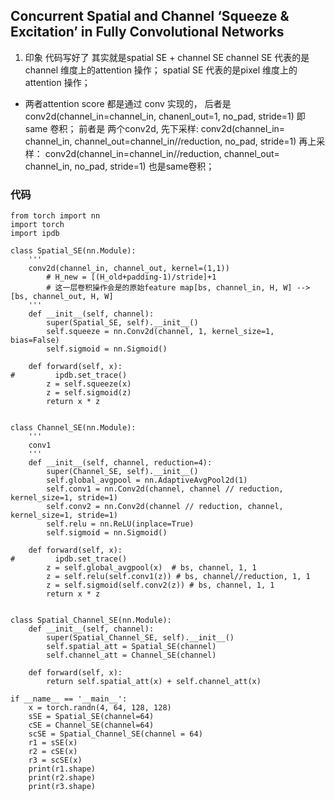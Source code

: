 ## Concurrent Spatial and Channel ‘Squeeze & Excitation’ in Fully Convolutional Networks

1. 印象
代码写好了 其实就是spatial SE + channel SE
channel SE 代表的是channel 维度上的attention 操作；
spatial SE 代表的是pixel 维度上的attention 操作；

- 两者attention score 都是通过 conv 实现的，
	后者是 conv2d(channel_in=channel_in, chanenl_out=1, no_pad, stride=1) 即 same 卷积；
	前者是 两个conv2d, 
		先下采样: 
		conv2d(channel_in= channel_in, channel_out=channel_in//reduction, no_pad, stride=1)
		再上采样： 
		conv2d(channel_in=channel_in//reduction, channel_out= channel_in, no_pad, stride=1) 也是same卷积；

### 代码
	from torch import nn
	import torch
	import ipdb

	class Spatial_SE(nn.Module):
	    '''
	    conv2d(channel_in, channel_out, kernel=(1,1))
	        # H_new = [(H_old+padding-1)/stride]+1
	        # 这一层卷积操作会是的原始feature map[bs, channel_in, H, W] --> [bs, channel_out, H, W]
	    '''
	    def __init__(self, channel):
	        super(Spatial_SE, self).__init__()
	        self.squeeze = nn.Conv2d(channel, 1, kernel_size=1, bias=False)
	        self.sigmoid = nn.Sigmoid()

	    def forward(self, x):
	#         ipdb.set_trace()
	        z = self.squeeze(x)
	        z = self.sigmoid(z)
	        return x * z


	class Channel_SE(nn.Module):
	    '''
	    conv1
	    '''
	    def __init__(self, channel, reduction=4):
	        super(Channel_SE, self).__init__()
	        self.global_avgpool = nn.AdaptiveAvgPool2d(1)
	        self.conv1 = nn.Conv2d(channel, channel // reduction, kernel_size=1, stride=1)
	        self.conv2 = nn.Conv2d(channel // reduction, channel, kernel_size=1, stride=1)
	        self.relu = nn.ReLU(inplace=True)
	        self.sigmoid = nn.Sigmoid()

	    def forward(self, x):
	#         ipdb.set_trace()
	        z = self.global_avgpool(x)  # bs, channel, 1, 1
	        z = self.relu(self.conv1(z)) # bs, channel//reduction, 1, 1
	        z = self.sigmoid(self.conv2(z)) # bs, channel, 1, 1
	        return x * z


	class Spatial_Channel_SE(nn.Module):
	    def __init__(self, channel):
	        super(Spatial_Channel_SE, self).__init__()
	        self.spatial_att = Spatial_SE(channel)
	        self.channel_att = Channel_SE(channel)

	    def forward(self, x):
	        return self.spatial_att(x) + self.channel_att(x)
	    
	if __name__ == '__main__':
	    x = torch.randn(4, 64, 128, 128)
	    sSE = Spatial_SE(channel=64)
	    cSE = Channel_SE(channel=64)
	    scSE = Spatial_Channel_SE(channel = 64)
	    r1 = sSE(x)
	    r2 = cSE(x)
	    r3 = scSE(x)
	    print(r1.shape)
	    print(r2.shape)
	    print(r3.shape)